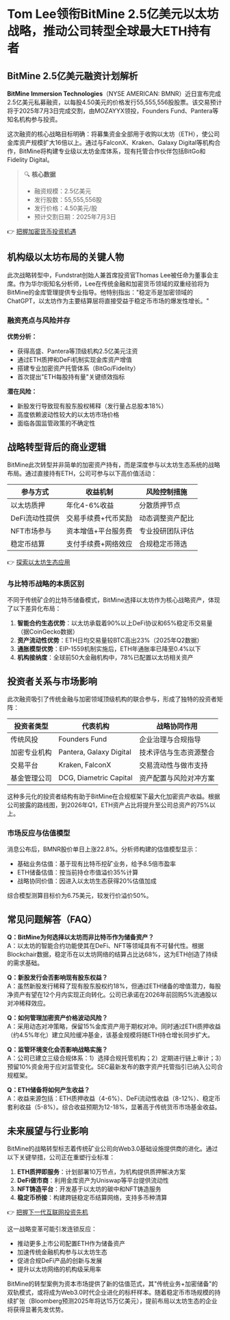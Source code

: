 # Tom Lee领衔BitMine 2.5亿美元以太坊战略，推动公司转型全球最大ETH持有者

## BitMine 2.5亿美元融资计划解析

**BitMine Immersion Technologies**（NYSE AMERICAN: BMNR）近日宣布完成2.5亿美元私募融资，以每股4.50美元的价格发行55,555,556股股票。该交易预计将于2025年7月3日完成交割，由MOZAYYX领投，Founders Fund、Pantera等知名机构参与投资。

这次融资的核心战略目标明确：将募集资金全部用于收购以太坊（ETH），使公司金库资产规模扩大16倍以上。通过与FalconX、Kraken、Galaxy Digital等机构合作，BitMine将构建专业级以太坊金库体系，现有托管合作伙伴包括BitGo和Fidelity Digital。

> 🔍 **核心数据**  
> - 融资规模：2.5亿美元  
> - 发行股数：55,555,556股  
> - 发行价格：4.50美元/股  
> - 预计交割日期：2025年7月3日  

👉 [把握加密货币投资机遇](https://bit.ly/okx_welcome)

## 机构级以太坊布局的关键人物

此次战略转型中，Fundstrat创始人兼首席投资官Thomas Lee被任命为董事会主席。作为华尔街知名分析师，Lee在传统金融和加密货币领域的双重经验将为BitMine的金库管理提供专业指导。他特别指出："稳定币是加密领域的ChatGPT，以太坊作为主要结算层将直接受益于稳定币市场的爆发性增长。"

### 融资亮点与风险并存

**优势分析：**
- 获得高盛、Pantera等顶级机构2.5亿美元注资
- 通过ETH质押和DeFi机制实现金库资产增值
- 搭建专业加密资产托管体系（BitGo/Fidelity）
- 首次提出"ETH每股持有量"关键绩效指标

**潜在风险：**
- 新股发行导致现有股东股权稀释（发行量占总股本18%）
- 高度依赖波动性较大的以太坊市场价格
- 面临各国监管政策的不确定性

## 战略转型背后的商业逻辑

BitMine此次转型并非简单的加密资产持有，而是深度参与以太坊生态系统的战略布局。通过直接持有ETH，公司可参与以下高价值活动：

| 参与方式       | 收益机制                  | 风险控制措施               |
|----------------|---------------------------|---------------------------|
| 以太坊质押     | 年化4-6%收益              | 分散质押节点               |
| DeFi流动性提供 | 交易手续费+代币奖励       | 动态调整资产配比           |
| NFT市场参与    | 资本增值+平台服务费       | 专业投研团队评估           |
| 稳定币结算     | 支付手续费+网络效应       | 合规稳定币筛选             |

👉 [探索以太坊生态应用](https://bit.ly/okx_welcome)

### 与比特币战略的本质区别

不同于传统矿企的比特币储备模式，BitMine选择以太坊作为核心战略资产，体现了以下差异化布局：

1. **智能合约生态优势**：以太坊承载着90%以上DeFi协议和65%稳定币交易量（据CoinGecko数据）
2. **资产流动性优势**：ETH日均交易量较BTC高出23%（2025年Q2数据）
3. **通胀模型优势**：EIP-1559机制实施后，ETH年通胀率已降至0.4%以下
4. **机构接纳度**：全球前50大金融机构中，78%已配置以太坊相关资产

## 投资者关系与市场影响

此次融资吸引了传统金融与加密领域顶级机构的联合参与，形成了独特的投资者矩阵：

| 投资者类型       | 代表机构               | 战略协同作用               |
|------------------|------------------------|---------------------------|
| 传统风投         | Founders Fund          | 企业治理与合规指导         |
| 加密专业机构     | Pantera, Galaxy Digital| 技术评估与生态资源整合     |
| 交易平台         | Kraken, FalconX        | 交易流动性与做市支持       |
| 基金管理公司     | DCG, Diametric Capital | 资产配置与风险对冲方案     |

这种多元化的投资者结构有助于BitMine在合规框架下最大化加密资产收益。根据公司披露的路线图，到2026年Q1，ETH资产占比将提升至公司总资产的75%以上。

### 市场反应与估值模型

消息公布后，BMNR股价单日上涨22.8%。分析师构建的估值模型显示：

- 基础业务估值：基于现有比特币挖矿业务，给予8.5倍市盈率
- ETH储备估值：按当前持仓市值溢价35%计算
- 战略协同价值：因进入以太坊生态获得20%估值加成

综合模型测算目标价为6.75美元，较发行价溢价50%。

## 常见问题解答（FAQ）

**Q：BitMine为何选择以太坊而非比特币作为储备资产？**  
A：以太坊的智能合约功能使其在DeFi、NFT等领域具有不可替代性。根据Blockchair数据，稳定币在以太坊网络的结算占比达68%，这为ETH创造了持续的需求基础。

**Q：新股发行会否影响现有股东权益？**  
A：虽然新股发行稀释了现有股东股权约18%，但通过ETH储备的增值潜力，每股净资产有望在12个月内实现正向转化。公司已承诺在2026年前回购5%流通股以对冲稀释效应。

**Q：如何管理加密资产价格波动风险？**  
A：采用动态对冲策略，保留15%金库资产用于期权对冲。同时通过ETH质押收益（约4.5%年化）建立风险缓冲基金，该基金规模将随ETH持仓增长同步扩大。

**Q：监管环境变化会否影响战略实施？**  
A：公司已建立三级合规体系：1）选择合规托管机构；2）定期进行链上审计；3）预留10%资金用于应对监管变化。SEC最新发布的数字资产托管指引已纳入公司合规框架。

**Q：ETH储备将如何产生收益？**  
A：收益来源包括：ETH质押收益（4-6%）、DeFi流动性收益（8-12%）、稳定币套利收益（5-8%）。综合收益预期为12-18%，显著高于传统货币市场基金收益。

## 未来展望与行业影响

BitMine的战略转型标志着传统矿业公司向Web3.0基础设施提供商的进化。通过以下关键举措，公司正在重塑行业标准：

1. **ETH质押即服务**：计划部署10万节点，为机构提供质押解决方案
2. **DeFi做市商**：利用金库资产为Uniswap等平台提供流动性
3. **NFT铸造平台**：开发基于以太坊的碳中和NFT铸造服务
4. **稳定币桥接**：构建跨链稳定币结算网络，支持多币种清算

👉 [把握下一代互联网投资先机](https://bit.ly/okx_welcome)

这一战略变革可能引发连锁反应：
- 推动更多上市公司配置ETH作为储备资产
- 加速传统金融机构参与以太坊生态
- 促进合规DeFi产品的创新与发展
- 提升以太坊网络的机构级采用率

BitMine的转型案例为资本市场提供了新的估值范式，其"传统业务+加密储备"的双轨模式，或将成为Web3.0时代企业进化的标杆样本。随着稳定币市场规模的持续扩张（Bloomberg预测2025年将达15万亿美元），提前布局以太坊生态的企业将获得显著先发优势。